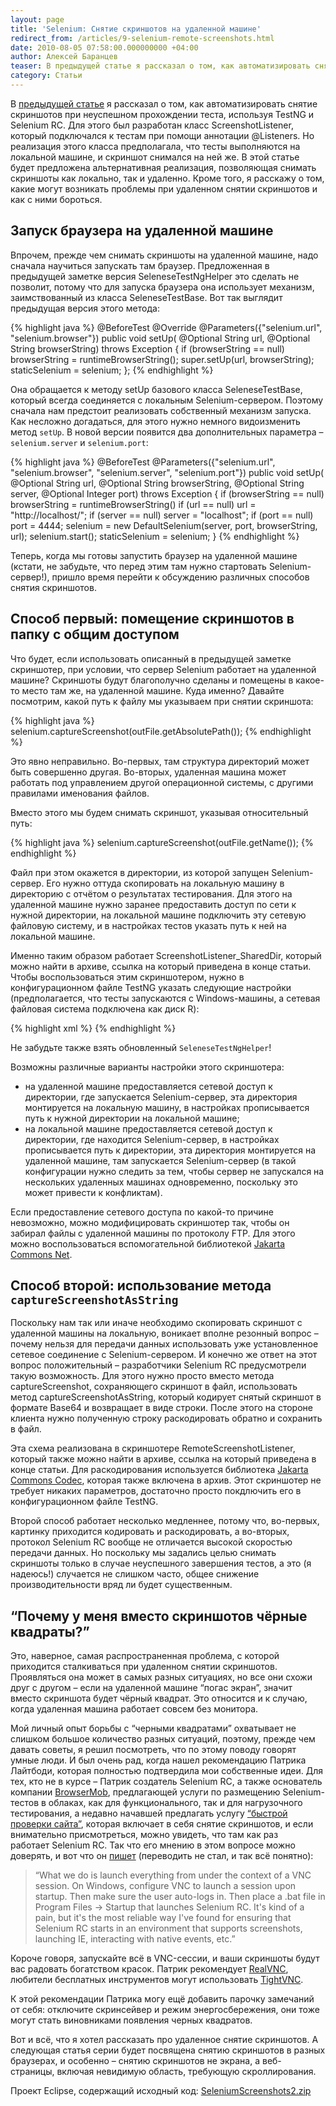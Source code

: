 ```yaml
---
layout: page
title: 'Selenium: Снятие скриншотов на удаленной машине'
redirect_from: /articles/9-selenium-remote-screenshots.html
date: 2010-08-05 07:58:00.000000000 +04:00
author: Алексей Баранцев
teaser: В предыдущей статье я рассказал о том, как автоматизировать снятие скриншотов при неуспешном прохождении теста, используя TestNG и Selenium RC. Для этого был разработан класс ScreenshotListener, который подключался к тестам при помощи аннотации @Listeners. Но реализация этого класса предполагала, что тесты выполняются на локальной машине, и скриншот снимался на ней же. В этой статье будет предложена альтернативная реализация, позволяющая снимать скриншоты как локально, так и удаленно. Кроме того, я расскажу о том, какие могут возникать проблемы при удаленном снятии скриншотов и как с ними бороться
category: Статьи
---
```

В [предыдущей статье](http://software-testing.ru/library/testing/functional-testing/1042-selenium-auto-screenshoots) я рассказал о том, как автоматизировать снятие скриншотов при неуспешном прохождении теста, используя TestNG и Selenium RC. Для этого был разработан класс ScreenshotListener, который подключался к тестам при помощи аннотации @Listeners. Но реализация этого класса предполагала, что тесты выполняются на локальной машине, и скриншот снимался на ней же. В этой статье будет предложена альтернативная реализация, позволяющая снимать скриншоты как локально, так и удаленно. Кроме того, я расскажу о том, какие могут возникать проблемы при удаленном снятии скриншотов и как с ними бороться.

## Запуск браузера на удаленной машине

Впрочем, прежде чем снимать скриншоты на удаленной машине, надо сначала научиться запускать там браузер. Предложенная в предыдущей заметке версия SeleneseTestNgHelper это сделать не позволит, потому что для запуска браузера она использует механизм, заимствованный из класса SeleneseTestBase. Вот так выглядит предыдущая версия этого метода:

{% highlight java %}
@BeforeTest
@Override
@Parameters({"selenium.url",  "selenium.browser"})
public void setUp(
  @Optional String url, @Optional  String browserString) throws Exception
{
  if (browserString == null) browserString = runtimeBrowserString();
  super.setUp(url, browserString);
  staticSelenium = selenium;
};
{% endhighlight %}

Она обращается к методу setUp базового класса SeleneseTestBase, который всегда соединяется с локальным Selenium-сервером. Поэтому сначала нам предстоит реализовать собственный механизм запуска. Как несложно догадаться, для этого нужно немного видоизменить метод `setUp`. В новой версии появится два дополнительных параметра – `selenium.server` и `selenium.port`:

{% highlight java %}
@BeforeTest
@Parameters({"selenium.url", "selenium.browser",  "selenium.server", "selenium.port"})
public void setUp(
  @Optional String url,  @Optional String browserString,
  @Optional String server, @Optional Integer port)  throws Exception
{
  if (browserString == null) browserString =  runtimeBrowserString()
  if (url == null) url = "http://localhost/";
  if (server == null)  server = "localhost";
  if (port == null) port = 4444;
  selenium =  new DefaultSelenium(server, port, browserString, url);
  selenium.start();
  staticSelenium = selenium;
}
{% endhighlight %}

Теперь, когда мы готовы запустить браузер на удаленной машине (кстати, не забудьте, что перед этим там нужно стартовать Selenium-сервер!), пришло время перейти к обсуждению различных способов снятия скриншотов.

## Способ первый: помещение скриншотов в папку с общим доступом

Что будет, если использовать описанный в предыдущей заметке скриншотер, при условии, что сервер Selenium работает на удаленной машине? Скриншоты будут благополучно сделаны и помещены в какое-то место там же, на удаленной машине. Куда именно? Давайте посмотрим, какой путь к файлу мы указываем при снятии скриншота:

{% highlight java %}
selenium.captureScreenshot(outFile.getAbsolutePath());
{% endhighlight %}

Это явно неправильно. Во-первых, там структура директорий может быть совершенно другая. Во-вторых, удаленная машина может работать под управлением другой операционной системы, с другими правилами именования файлов.

Вместо этого мы будем снимать скриншот, указывая относительный путь:

{% highlight java %}
selenium.captureScreenshot(outFile.getName());
{% endhighlight %}

Файл при этом окажется в директории, из которой запущен Selenium-сервер. Его нужно оттуда скопировать на локальную машину в директорию с отчётом о результатах тестирования. Для этого на удаленной машине нужно заранее предоставить доступ по сети к нужной директории, на локальной машине подключить эту сетевую файловую систему, и в настройках тестов указать путь к ней на локальной машине.

Именно таким образом работает ScreenshotListener_SharedDir, который можно найти в архиве, ссылка на который приведена в конце статьи. Чтобы воспользоваться этим скриншотером, нужно в конфигурационном файле TestNG указать следующие настройки (предполагается, что тесты запускаются с Windows-машины, а сетевая файловая система подключена как диск R):

{% highlight xml %}
<parameter
  name="selenium.local_path_to_remote_server_home"
  value="R:\\Tools\\selenium-remote-control-1.0.3\\selenium-server-1.0.3" />
<listeners>
  <listener class-name="com.thoughtworks.selenium.ScreenshotListener_SharedDir">
  </listener>
</listeners>
{% endhighlight %}

Не забудьте также взять обновленный `SeleneseTestNgHelper`!

Возможны различные варианты настройки этого скриншотера:

* на удаленной машине предоставляется сетевой доступ к директории, где запускается Selenium-сервер, эта директория монтируется на локальную машину, в настройках прописывается путь к нужной директории на локальной машине;
* на локальной машине предоставляется сетевой доступ к директории, где находится Selenium-сервер, в настройках прописывается путь к директории, эта директория монтируется на удаленной машине, там запускается Selenium-сервер (в такой конфигурации нужно следить за тем, чтобы сервер не запускался на нескольких удаленных машинах одновременно, поскольку это может привести к конфликтам).

Если предоставление сетевого доступа по какой-то причине невозможно, можно модифицировать скриншотер так, чтобы он забирал файлы с удаленной машины по протоколу FTP. Для этого можно воспользоваться вспомогательной библиотекой [Jakarta Commons Net](http://commons.apache.org/net/).

## Способ второй: использование метода `captureScreenshotAsString`

Поскольку нам так или иначе необходимо скопировать скриншот с удаленной машины на локальную, воникает вполне резонный вопрос – почему нельзя для передачи данных использовать уже установленное сетевое соединение с Selenium-сервером. И конечно же ответ на этот вопрос положительный – разработчики Selenium RC предусмотрели такую возможность. Для этого нужно просто вместо метода captureScreenshot, сохраняющего скриншот в файл, использовать метод captureScreenshotAsString, который кодирует снятый скриншот в формате Base64 и возвращает в виде строки. После этого на стороне клиента нужно полученную строку раскодировать обратно и сохранить в файл.

Эта схема реализована в скриншотере RemoteScreenshotListener, который также можно найти в архиве, ссылка на который приведена в конце статьи. Для раскодирования используется библиотека [Jakarta Commons Codec](http://commons.apache.org/codec/), которая также включена в архив. Этот скриншотер не требует никаких параметров, достаточно просто покдлючить его в конфигурационном файле TestNG.

Второй способ работает несколько медленнее, потому что, во-первых, картинку приходится кодировать и раскодировать, а во-вторых, протокол Selenium RC вообще не отличается высокой скоростью передачи данных. Но поскольку мы задались целью снимать скриншоты только в случае неуспешного завершения тестов, а это (я надеюсь!) случается не слишком часто, общее снижение производительности вряд ли будет существенным.

## “Почему у меня вместо скриншотов чёрные квадраты?”

Это, наверное, самая распространенная проблема, с которой приходится сталкиваться при удаленном снятии скриншотов. Проявляться она может в самых разных ситуациях, но все они схожи друг с другом – если на удаленной машине “погас экран”, значит вместо скриншота будет чёрный квадрат. Это относится и к случаю, когда удаленная машина работает совсем без монитора.

Мой личный опыт борьбы с “черными квадратами” охватывает не слишком большое количество разных ситуаций, поэтому, прежде чем давать советы, я решил посмотреть, что по этому поводу говорят умные люди. И был очень рад, когда нашел рекомендацию Патрика Лайтбоди, которая полностью подтвердила мои собственные идеи. Для тех, кто не в курсе – Патрик создатель Selenium RC, а также основатель компании [BrowserMob](http://browsermob.com/website-monitoring-load-testing-about), предлагающей услуги по размещению Selenium-тестов в облаках, как для функционального, так и для нагрузочного тестирования, а недавно начавшей предлагать услугу [“быстрой проверки сайта”](http://browsermob.com/free-website-performance-test), которая включает в себя снятие скриншотов, и если внимательно присмотреться, можно увидеть, что там как раз работает Selenium RC. Так что его мнению в этом вопросе можно доверять, и вот что он [пишет](http://stackoverflow.com/questions/1742075/selenium-rc-sending-blank-screenshots-through-winxp-winserver) (переводить не стал, и так всё понятно):

> “What we do is launch everything from under the context of a VNC session. On Windows, configure VNC to launch a session upon startup. Then make sure the user auto-logs in. Then place a .bat file in Program Files -> Startup that launches Selenium RC. It's kind of a pain, but it's the most reliable way I've found for ensuring that Selenium RC starts in an environment that supports screenshots, launching IE, interacting with native events, etc.”

Короче говоря, запускайте всё в VNC-сессии, и ваши скриншоты будут вас радовать богатством красок. Патрик рекомендует [RealVNC](http://www.realvnc.com/), любители бесплатных инструментов могут использовать [TightVNC](http://www.tightvnc.com/).

К этой рекомендации Патрика могу ещё добавить парочку замечаний от себя: отключите скринсейвер и режим энергосбережения, они тоже могут стать виновниками появления черных квадратов.

Вот и всё, что я хотел рассказать про удаленное снятие скриншотов. А следующая статья серии будет посвящена снятию скриншотов в разных браузерах, и особенно – снятию скриншотов не экрана, а веб-страницы, включая невидимую область, требующую скроллирования.

Проект Eclipse, содержащий исходный код: [SeleniumScreenshots2.zip](http://software-testing.ru/files/library/barancev/selenium_screenshots/SeleniumScreenshots2.zip)
